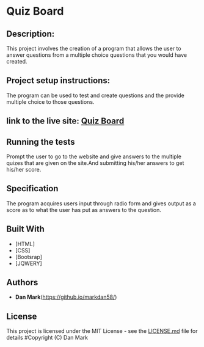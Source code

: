 # Quiz Board 
## Description: 
This project involves the creation of a program that allows the user to answer questions from a multiple choice questions that you would have created.
## Project setup instructions:
The program can be used to test and create  questions and the provide multiple choice to those questions.

## link to the live site: <a href="https://markdan58.github.io/quiz-board/">Quiz Board <a>

## Running the tests

Prompt the user to go to the website and give answers to the multiple quizes that are given on the site.And submitting his/her answers to get his/her score.

## Specification
The program acquires users input through radio form and gives output as a score as to what the user has put as answers to the question. 


## Built With

* [HTML]
* [CSS]
* [Bootsrap]
* [JQWERY]

## Authors

* **Dan Mark**(https://github.io/markdan58/)
## License

This project is licensed under the MIT License - see the [LICENSE.md](LICENSE.md) file for details
#Copyright (C) Dan Mark
